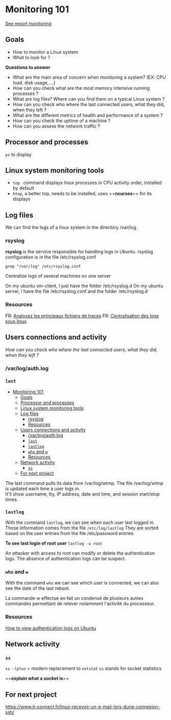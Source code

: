 # Monitoring 101

[See report monitoring](./report_monitoring.md)

## Goals

+ How to monitor a Linux system 
+ What to look for ?

**Questions to answer**
+ What are the main area of concern when monitoring a system? (EX: CPU load, disk usage, ...)
+ How can you check what are the most memory intensive running processes ?
+ What are log files? Where can you find them on a typical Linux system ?
+ How can you check who where the last connected users, what they did, when they left ?
+ What are the different metrics of health and performance of a system ?
+ How can you check the uptime of a machine ?
+ How can you assess the network traffic ?

## Processor and processes

`ps` to display 


## Linux system monitoring tools
+ `top ` command displays linux processes in CPU activity order, installed by default
+ `htop`, a better top, needs to be installed, uses ==**ncurses**== for its displays 


## Log files

We can find the logs of a linux system in the directory /var/log.


### rsyslog

**rsyslog** is the service responsible for handling logs in Ubuntu.
rsyslog configuration is in the file /etc/rsyslog.conf

`grep "/var/log" /etc/rsyslog.conf`

Centralize logs of several machines on one server

On my ubuntu vm-client, I just have the folder /etc/rsyslog.d 
On my ubuntu server, I have the file /etc/rsyslog.conf and the folder /etc/rsyslog.d 

### Resources
FR: [Analysez les principaux fichiers de traces](https://openclassrooms.com/fr/courses/7274161-administrez-un-systeme-linux/7529366-analysez-les-principaux-fichiers-de-traces)
FR: [Centralisation des logs sous linux](https://www.linuxtricks.fr/wiki/rsyslog-centralisation-des-logs-sous-linux)

## Users connections and activity
*How can you check who where the last connected users, what they did, when they left ?*

### /var/log/auth.log


### `last`

<!-- @import "[TOC]" {cmd="toc" depthFrom=1 depthTo=6 orderedList=false} -->

<!-- code_chunk_output -->

- [Monitoring 101](#monitoring-101)
  - [Goals](#goals)
  - [Processor and processes](#processor-and-processes)
  - [Linux system monitoring tools](#linux-system-monitoring-tools)
  - [Log files](#log-files)
    - [rsyslog](#rsyslog)
    - [Resources](#resources)
  - [Users connections and activity](#users-connections-and-activity)
    - [/var/log/auth.log](#varlogauthlog)
    - [`last`](#last)
    - [`lastlog`](#lastlog)
    - [`who` and `w`](#who-and-w)
    - [Resources](#resources-1)
  - [Network activity](#network-activity)
    - [`ss`](#ss)
  - [For next project](#for-next-project)

<!-- /code_chunk_output -->


The last command pulls its data from /var/log/wtmp.
The file /var/log/wtmp is updated each time a user logs in.   
It'll show username, tty, IP address, date and time, and session start/stop times.

### `lastlog`

With the command `lastlog`, we can see _when_ each user last logged in.
Those information comes from the file `/etc/log/lastlog` They are sorted based on the user entries from the file /etc/password entries.

**To see last login of root user**
`lastlog -u root`

An attacker with access to root can modify or delete the authentication logs.
The absence of authentication logs can be suspect.

### `who` and `w`
With the command `who` we can see which user is connected, we can also see the date of the last reboot.

La commande w effectue en fait un condensé de plusieurs autres commandes permettant de relever notamment l'activité du processeur. 

### Resources
[How to view authentication logs on Ubuntu](https://bitlaunch.io/blog/how-to-view-authentication-logs-on-ubuntu-20-04/)

## Network activity


### `ss` 
`ss -lptun` = modern replacement to `netstat`
`ss` stands for socket statistics

==**explain what a socket is**== 

## For next project

https://www.it-connect.fr/linux-recevoir-un-e-mail-lors-dune-connexion-ssh/